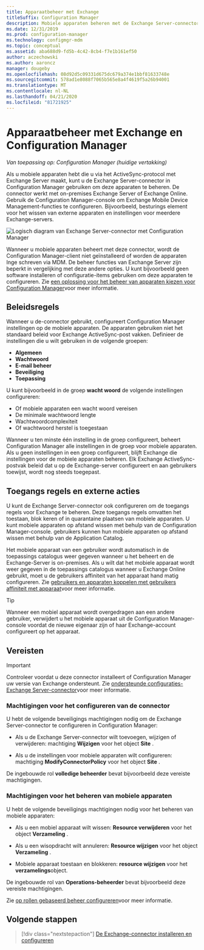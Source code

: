 ```yaml
---
title: Apparaatbeheer met Exchange
titleSuffix: Configuration Manager
description: Mobiele apparaten beheren met de Exchange Server-connector in Configuration Manager.
ms.date: 12/31/2019
ms.prod: configuration-manager
ms.technology: configmgr-mdm
ms.topic: conceptual
ms.assetid: aba688d9-fd5b-4c42-8cb4-f7e1b161ef50
author: aczechowski
ms.author: aaroncz
manager: dougeby
ms.openlocfilehash: 08d92d5c09331d675dc679a374e1bbf81633748e
ms.sourcegitcommit: 578ad1e8088f7065b565e8a4f4619f5a26b94001
ms.translationtype: MT
ms.contentlocale: nl-NL
ms.lasthandoff: 04/21/2020
ms.locfileid: "81721925"
---
```

# <a name="device-management-with-exchange-and-configuration-manager"></a>Apparaatbeheer met Exchange en Configuration Manager

*Van toepassing op: Configuration Manager (huidige vertakking)*

Als u mobiele apparaten hebt die u via het ActiveSync-protocol met Exchange Server maakt, kunt u de Exchange Server-connector in Configuration Manager gebruiken om deze apparaten te beheren. De connector werkt met on-premises Exchange Server of Exchange Online. Gebruik de Configuration Manager-console om Exchange Mobile Device Management-functies te configureren. Bijvoorbeeld, besturings element voor het wissen van externe apparaten en instellingen voor meerdere Exchange-servers.

![Logisch diagram van Exchange Server-connector met Configuration Manager](media/configmgr-with-exchange.png)  

Wanneer u mobiele apparaten beheert met deze connector, wordt de Configuration Manager-client niet geïnstalleerd of worden de apparaten Inge schreven via MDM. De beheer functies van Exchange Server zijn beperkt in vergelijking met deze andere opties. U kunt bijvoorbeeld geen software installeren of configuratie-items gebruiken om deze apparaten te configureren. Zie [een oplossing voor het beheer van apparaten kiezen voor Configuration Manager](../../core/plan-design/choose-a-device-management-solution.md)voor meer informatie.  

## <a name="policies"></a>Beleidsregels

Wanneer u de-connector gebruikt, configureert Configuration Manager instellingen op de mobiele apparaten. De apparaten gebruiken niet het standaard beleid voor Exchange ActiveSync-post vakken. Definieer de instellingen die u wilt gebruiken in de volgende groepen:

- **Algemeen**
- **Wachtwoord**
- **E-mail beheer**
- **Beveiliging**
- **Toepassing**

U kunt bijvoorbeeld in de groep **wacht woord** de volgende instellingen configureren:

- Of mobiele apparaten een wacht woord vereisen
- De minimale wachtwoord lengte
- Wachtwoordcomplexiteit
- Of wachtwoord herstel is toegestaan

Wanneer u ten minste één instelling in de groep configureert, beheert Configuration Manager alle instellingen in de groep voor mobiele apparaten. Als u geen instellingen in een groep configureert, blijft Exchange die instellingen voor de mobiele apparaten beheren. Elk Exchange ActiveSync-postvak beleid dat u op de Exchange-server configureert en aan gebruikers toewijst, wordt nog steeds toegepast.

## <a name="access-rules-and-remote-actions"></a>Toegangs regels en externe acties

U kunt de Exchange Server-connector ook configureren om de toegangs regels voor Exchange te beheren. Deze toegangs regels omvatten het toestaan, blok keren of in quarantaine plaatsen van mobiele apparaten. U kunt mobiele apparaten op afstand wissen met behulp van de Configuration Manager-console. gebruikers kunnen hun mobiele apparaten op afstand wissen met behulp van de Application Catalog.

Het mobiele apparaat van een gebruiker wordt automatisch in de toepassings catalogus weer gegeven wanneer u het beheert en de Exchange-Server is on-premises. Als u wilt dat het mobiele apparaat wordt weer gegeven in de toepassings catalogus wanneer u Exchange Online gebruikt, moet u de gebruikers affiniteit van het apparaat hand matig configureren. Zie [gebruikers en apparaten koppelen met gebruikers affiniteit met apparaat](../../apps/deploy-use/link-users-and-devices-with-user-device-affinity.md)voor meer informatie.

> [!TIP]  
> Wanneer een mobiel apparaat wordt overgedragen aan een andere gebruiker, verwijdert u het mobiele apparaat uit de Configuration Manager-console voordat de nieuwe eigenaar zijn of haar Exchange-account configureert op het apparaat.

## <a name="prerequisites"></a>Vereisten

> [!IMPORTANT]  
> Controleer voordat u deze connector installeert of Configuration Manager uw versie van Exchange ondersteunt. Zie [ondersteunde configuraties-Exchange Server-connector](../../core/plan-design/configs/supported-operating-systems-for-clients-and-devices.md#bkmk_ExSrvConOS)voor meer informatie.  

### <a name="permissions-to-configure-the-connector"></a>Machtigingen voor het configureren van de connector

U hebt de volgende beveiligings machtigingen nodig om de Exchange Server-connector te configureren in Configuration Manager:

- Als u de Exchange Server-connector wilt toevoegen, wijzigen of verwijderen: machtiging **Wijzigen** voor het object **Site** .  

- Als u de instellingen voor mobiele apparaten wilt configureren: machtiging **ModifyConnectorPolicy** voor het object **Site** .  

De ingebouwde rol **volledige beheerder** bevat bijvoorbeeld deze vereiste machtigingen.  

### <a name="permissions-to-manage-mobile-devices"></a>Machtigingen voor het beheren van mobiele apparaten

U hebt de volgende beveiligings machtigingen nodig voor het beheren van mobiele apparaten:  

- Als u een mobiel apparaat wilt wissen: **Resource verwijderen** voor het object **Verzameling** .  

- Als u een wisopdracht wilt annuleren: **Resource wijzigen** voor het object **Verzameling** .  

- Mobiele apparaat toestaan en blokkeren: **resource wijzigen** voor het **verzamelings**object.  

De ingebouwde rol van **Operations-beheerder** bevat bijvoorbeeld deze vereiste machtigingen.

Zie [op rollen gebaseerd beheer configureren](../../core/servers/deploy/configure/configure-role-based-administration.md)voor meer informatie.

## <a name="next-steps"></a>Volgende stappen

> [!div class="nextstepaction"]
> [De Exchange-connector installeren en configureren](install-configure-exchange-connector.md)
